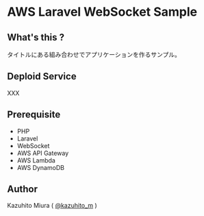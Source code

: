 AWS Laravel WebSocket Sample
=====

## What's this ?

タイトルにある組み合わせでアプリケーションを作るサンプル。

## Deploid Service

XXX

## Prerequisite

- PHP
- Laravel
- WebSocket
- AWS API Gateway
- AWS Lambda
- AWS DynamoDB

## Author

Kazuhito Miura ( [@kazuhito_m](https://twitter.com/kazuhito_m "kazuhito_m on Twitter") )

